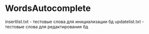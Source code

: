 # WordsAutocomplete

insertlist.txt - тестовые слова для инициализации бд
updatelist.txt - тестовые слова для редактирования бд
